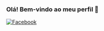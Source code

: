 ### Olá! Bem-vindo ao meu perfil 👋

[![Facebook](https://www.google.com/url?sa=i&url=https%3A%2F%2Fwww.tecmundo.com.br%2Fcomo-fazer%2F42339-facebook-como-compartilhar-suas-fotos-por-email.htm&psig=AOvVaw3fMMOSAz2Q2znymcrrYVzE&ust=1629229570772000&source=images&cd=vfe&ved=0CAsQjRxqFwoTCJil5aOntvICFQAAAAAdAAAAABAS)](https://www.facebook.com/patricia.rainha.18)

